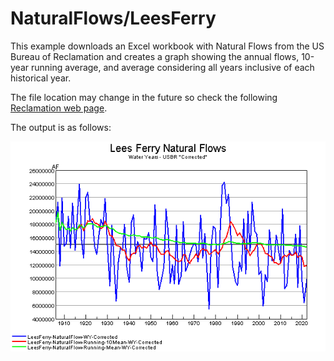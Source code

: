 # NaturalFlows/LeesFerry #

This example downloads an Excel workbook with Natural Flows from the US Bureau of Reclamation
and creates a graph showing the annual flows, 10-year running average,
and average considering all years inclusive of each historical year.

The file location may change in the future so check the following
[Reclamation web page](https://www.usbr.gov/lc/region/g4000/NaturalFlow/provisional.html).

The output is as follows:

![Lees Ferry Natural Flows](results/reclmation-natural-flows.png)
